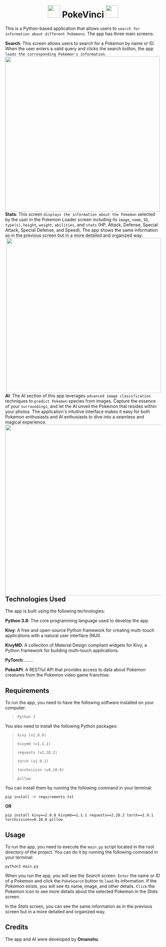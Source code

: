 <div align = "center">
  <h1>
    <img src = "https://github.com/Omanshu209/PokeVinci/assets/114089324/77dca620-0daf-4153-b3d4-ced19028f7af" width = "40" />
    PokeVinci
    <img src = "https://github.com/Omanshu209/PokeVinci/assets/114089324/77dca620-0daf-4153-b3d4-ced19028f7af" width = "40" />
  </h1>
</div>

This is a Python-based application that allows users to `search for information about different Pokemons`. The app has three main screens:

**Search**: This screen allows users to search for a Pokemon by name or ID. When the user enters a valid query and clicks the search button, the app `loads the corresponding Pokemon's information`.
<img src = "https://github.com/Omanshu209/PokeVinci-AI/assets/114089324/060c97f2-dfd4-4441-abe3-15fb9caa1434" width = "500" align = "left"/>

**Stats**: This screen `displays the information about the Pokemon` selected by the user in the Pokemon Loader screen including its `image`, `name`, `ID`, `type(s)`, `height`, `weight`, `abilities`, and `stats` (HP, Attack, Defense, Special Attack, Special Defense, and Speed). The app shows the same information as in the previous screen but in a more detailed and organized way.
<img src = "https://github.com/Omanshu209/PokeVinci-AI/assets/114089324/63604fd5-b916-4ce5-a9a4-f9e4e533b4ce" width = "500" align = "right"/>

**AI**: The AI section of this app leverages `advanced image classification` techniques to `predict Pokemon` species from images. Capture the essence of your `surroundings`, and let the AI unveil the Pokemon that resides within your photos. The application's intuitive interface makes it easy for both Pokemon enthusiasts and AI enthusiasts to dive into a seamless and magical experience.
<img src = "https://github.com/Omanshu209/PokeVinci-AI/assets/114089324/980eaa00-c135-441d-ab94-de1a01529c86" width = "550" align = "left"/>

## Technologies Used
The app is built using the following technologies:

**Python 3.8**: The core programming language used to develop the app.

**Kivy**: A free and open-source Python framework for creating multi-touch applications with a natural user interface (NUI).

**KivyMD**: A collection of Material Design compliant widgets for Kivy, a Python framework for building multi-touch applications.

**PyTorch**:........

**PokeAPI**: A RESTful API that provides access to data about Pokemon creatures from the Pokemon video game franchise.

## Requirements
To run the app, you need to have the following software installed on your computer:
> `Python 3`

You also need to install the following Python packages:

> `kivy (v2.0.0)`
>
> `kivymd (v1.1.1)`
>
> `requests (v2.28.2)`
>
> `torch (v1.9.1)`
>
> `torchvision (v0.10.0)`
>
> `pillow`

You can install them by running the following command in your terminal:
```
pip install -r requirements.txt
```
**OR**
```
pip install kivy==2.0.0 kivymd==1.1.1 requests==2.28.2 torch==1.9.1 torchvision==0.10.0 pillow
```
## Usage
To run the app, you need to execute the `main.py` script located in the root directory of the project. You can do it by running the following command in your terminal:
```
python3 main.py
```
When you run the app, you will see the *Search* screen. `Enter` the name or ID of a Pokemon and click the `PokeSearch` button to `load` its information. If the Pokemon exists, you will see its name, image, and other details. `Click` the Pokemon icon to see more details about the selected Pokemon in the *Stats* screen.

In the *Stats* screen, you can see the same information as in the previous screen but in a more detailed and organized way.

## Credits
The app and AI were developed by **Omanshu**.
